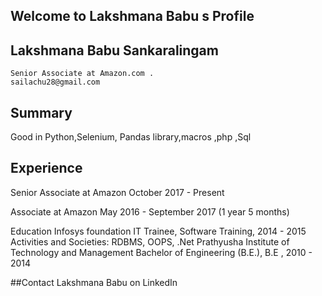 ## Welcome to Lakshmana Babu s Profile

## Lakshmana Babu Sankaralingam
    Senior Associate at Amazon.com .
    sailachu28@gmail.com

## Summary
  Good in Python,Selenium, Pandas library,macros ,php ,Sql

## Experience
   Senior Associate at Amazon October 2017  -  Present
   
   Associate at Amazon May 2016  -  September 2017 (1 year 5 months)
   
  Education Infosys foundation IT Trainee, Software Training, 2014 - 2015 Activities and Societies: RDBMS, OOPS, .Net Prathyusha Institute of Technology and Management Bachelor of Engineering (B.E.), B.E , 2010 - 2014


##Contact Lakshmana Babu on LinkedIn
